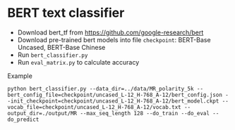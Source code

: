 # BERT text classifier

* Download bert_tf from https://github.com/google-research/bert
* Download pre-trained bert models into file `checkpoint`: BERT-Base Uncased, BERT-Base Chinese
* Run `bert_classifier.py`
* Run `eval_matrix.py` to calculate accuracy

Example
```
python bert_classifier.py --data_dir=../data/MR_polarity_5k --bert_config_file=checkpoint/uncased_L-12_H-768_A-12/bert_config.json --init_checkpoint=checkpoint/uncased_L-12_H-768_A-12/bert_model.ckpt --vocab_file=checkpoint/uncased_L-12_H-768_A-12/vocab.txt --output_dir=./output/MR --max_seq_length 128 --do_train --do_eval --do_predict
```
